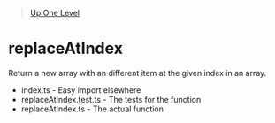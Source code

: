> [Up One Level](../readme.md)

# replaceAtIndex

Return a new array with an different item at the given index in an array.

- index.ts - Easy import elsewhere
- replaceAtIndex.test.ts - The tests for the function
- replaceAtIndex.ts - The actual function
